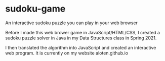 # sudoku-game
An interactive sudoku puzzle you can play in your web browser

Before I made this web brower game in JavaScript/HTML/CSS, I created a sudoku puzzle solver in Java in my Data Structures class in Spring 2021.

I then translated the algorithm into JavaScript and created an interactive web program. It is currently on my website aloten.github.io
